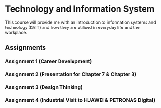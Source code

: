 # Technology and Information System
This course will provide me with an introduction to information systems and technology (IS/IT) and how they are utilised in everyday life and the workplace.

## Assignments
### Assignment 1 (Career Development)
### Assignment 2 (Presentation for Chapter 7 & Chapter 8)
### Assignment 3 (Design Thinking)
### Assignment 4 (Industrial Visit to HUAWEI & PETRONAS Digital)
